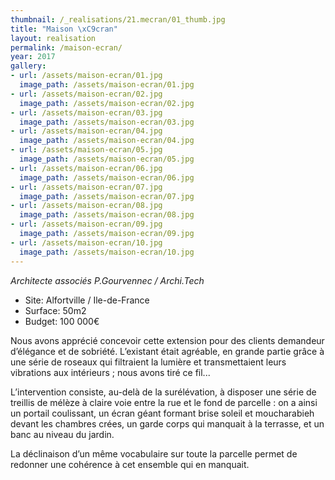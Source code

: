 ```yaml
---
thumbnail: /_realisations/21.mecran/01_thumb.jpg
title: "Maison \xC9cran"
layout: realisation
permalink: /maison-ecran/
year: 2017
gallery:
- url: /assets/maison-ecran/01.jpg
  image_path: /assets/maison-ecran/01.jpg
- url: /assets/maison-ecran/02.jpg
  image_path: /assets/maison-ecran/02.jpg
- url: /assets/maison-ecran/03.jpg
  image_path: /assets/maison-ecran/03.jpg
- url: /assets/maison-ecran/04.jpg
  image_path: /assets/maison-ecran/04.jpg
- url: /assets/maison-ecran/05.jpg
  image_path: /assets/maison-ecran/05.jpg
- url: /assets/maison-ecran/06.jpg
  image_path: /assets/maison-ecran/06.jpg
- url: /assets/maison-ecran/07.jpg
  image_path: /assets/maison-ecran/07.jpg
- url: /assets/maison-ecran/08.jpg
  image_path: /assets/maison-ecran/08.jpg
- url: /assets/maison-ecran/09.jpg
  image_path: /assets/maison-ecran/09.jpg
- url: /assets/maison-ecran/10.jpg
  image_path: /assets/maison-ecran/10.jpg
---
```



<i>Architecte associés P.Gourvennec / Archi.Tech</i>
  * Site: Alfortville / Ile-de-France
  * Surface: 50m2
  * Budget: 100 000€

Nous avons apprécié concevoir cette extension pour des clients demandeur d’élégance et de sobriété.
L’existant était agréable, en grande partie grâce à une série de roseaux qui filtraient la lumière et transmettaient leurs vibrations aux intérieurs ; nous avons tiré ce fil...

L’intervention consiste, au-delà de la surélévation, à disposer une série de treillis de mélèze à claire voie entre la rue et le fond de parcelle : on a ainsi un portail coulissant, un écran géant formant brise soleil et moucharabieh devant les chambres crées, un garde corps qui manquait à la terrasse, et un banc au niveau du jardin.

La déclinaison d’un même vocabulaire sur toute la parcelle permet de redonner une cohérence à cet ensemble qui en manquait.
